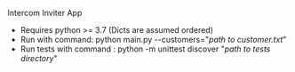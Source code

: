 Intercom Inviter App

 - Requires python >= 3.7 (Dicts are assumed ordered)
 - Run with command: python main.py --customers="*path to customer.txt*"
 - Run tests with command : python -m unittest discover "*path to tests directory*"